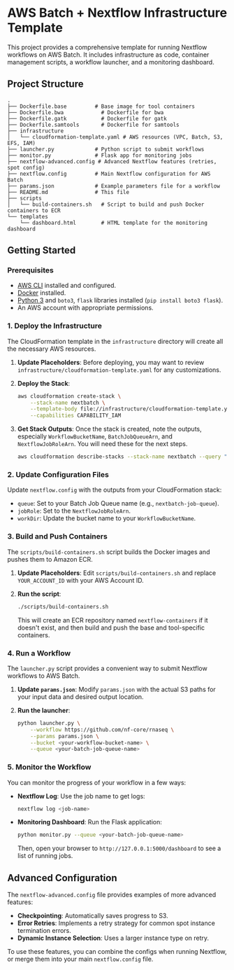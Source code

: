 # AWS Batch + Nextflow Infrastructure Template

This project provides a comprehensive template for running Nextflow workflows on AWS Batch. It includes infrastructure as code, container management scripts, a workflow launcher, and a monitoring dashboard.

## Project Structure

```
.
├── Dockerfile.base         # Base image for tool containers
├── Dockerfile.bwa            # Dockerfile for bwa
├── Dockerfile.gatk           # Dockerfile for gatk
├── Dockerfile.samtools       # Dockerfile for samtools
├── infrastructure
│   └── cloudformation-template.yaml # AWS resources (VPC, Batch, S3, EFS, IAM)
├── launcher.py             # Python script to submit workflows
├── monitor.py              # Flask app for monitoring jobs
├── nextflow-advanced.config # Advanced Nextflow features (retries, spot config)
├── nextflow.config         # Main Nextflow configuration for AWS Batch
├── params.json             # Example parameters file for a workflow
├── README.md               # This file
├── scripts
│   └── build-containers.sh   # Script to build and push Docker containers to ECR
└── templates
    └── dashboard.html        # HTML template for the monitoring dashboard
```

## Getting Started

### Prerequisites

- [AWS CLI](https://aws.amazon.com/cli/) installed and configured.
- [Docker](https://www.docker.com/get-started) installed.
- [Python 3](https://www.python.org/downloads/) and `boto3`, `flask` libraries installed (`pip install boto3 flask`).
- An AWS account with appropriate permissions.

### 1. Deploy the Infrastructure

The CloudFormation template in the `infrastructure` directory will create all the necessary AWS resources.

1.  **Update Placeholders**: Before deploying, you may want to review `infrastructure/cloudformation-template.yaml` for any customizations.

2.  **Deploy the Stack**:

    ```bash
    aws cloudformation create-stack \
        --stack-name nextbatch \
        --template-body file://infrastructure/cloudformation-template.yaml \
        --capabilities CAPABILITY_IAM
    ```

3.  **Get Stack Outputs**: Once the stack is created, note the outputs, especially `WorkflowBucketName`, `BatchJobQueueArn`, and `NextflowJobRoleArn`. You will need these for the next steps.

    ```bash
    aws cloudformation describe-stacks --stack-name nextbatch --query "Stacks[0].Outputs"
    ```

### 2. Update Configuration Files

Update `nextflow.config` with the outputs from your CloudFormation stack:

-   `queue`: Set to your Batch Job Queue name (e.g., `nextbatch-job-queue`).
-   `jobRole`: Set to the `NextflowJobRoleArn`.
-   `workDir`: Update the bucket name to your `WorkflowBucketName`.

### 3. Build and Push Containers

The `scripts/build-containers.sh` script builds the Docker images and pushes them to Amazon ECR.

1.  **Update Placeholders**: Edit `scripts/build-containers.sh` and replace `YOUR_ACCOUNT_ID` with your AWS Account ID.

2.  **Run the script**:

    ```bash
    ./scripts/build-containers.sh
    ```

    This will create an ECR repository named `nextflow-containers` if it doesn't exist, and then build and push the base and tool-specific containers.

### 4. Run a Workflow

The `launcher.py` script provides a convenient way to submit Nextflow workflows to AWS Batch.

1.  **Update `params.json`**: Modify `params.json` with the actual S3 paths for your input data and desired output location.

2.  **Run the launcher**:

    ```bash
    python launcher.py \
        --workflow https://github.com/nf-core/rnaseq \
        --params params.json \
        --bucket <your-workflow-bucket-name> \
        --queue <your-batch-job-queue-name>
    ```

### 5. Monitor the Workflow

You can monitor the progress of your workflow in a few ways:

-   **Nextflow Log**: Use the job name to get logs:

    ```bash
    nextflow log <job-name>
    ```

-   **Monitoring Dashboard**: Run the Flask application:

    ```bash
    python monitor.py --queue <your-batch-job-queue-name>
    ```

    Then, open your browser to `http://127.0.0.1:5000/dashboard` to see a list of running jobs.

## Advanced Configuration

The `nextflow-advanced.config` file provides examples of more advanced features:

-   **Checkpointing**: Automatically saves progress to S3.
-   **Error Retries**: Implements a retry strategy for common spot instance termination errors.
-   **Dynamic Instance Selection**: Uses a larger instance type on retry.

To use these features, you can combine the configs when running Nextflow, or merge them into your main `nextflow.config` file.
